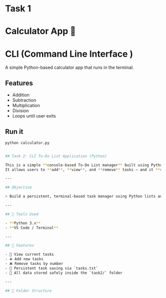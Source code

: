 # Task 1
# Calculator App 🔢
# CLI (Command Line Interface )
A simple Python-based calculator app that runs in the terminal.

## Features
- Addition
- Subtraction
- Multiplication
- Division
- Loops until user exits

## Run it
```bash
python calculator.py


## Task 2: CLI To-Do List Application (Python)

This is a simple **console-based To-Do List manager** built using Python.  
It allows users to **add**, **view**, and **remove** tasks — and it **saves them persistently** using a local text file (`tasks.txt`) stored inside the project folder.

---

## Objective

> Build a persistent, terminal-based task manager using Python lists and file I/O.

---

## 🔧 Tools Used

- **Python 3.x**
- **VS Code / Terminal**

---

## 🚀 Features

- 📝 View current tasks
- ➕ Add new tasks
- ❌ Remove tasks by number
- 💾 Persistent task saving via `tasks.txt`
- 📂 All data stored safely inside the `task2/` folder

---

## 📂 Folder Structure

